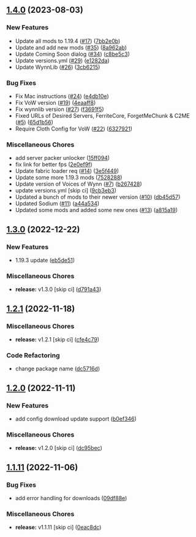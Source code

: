 ## [1.4.0](https://github.com/Wynntils/launchy/compare/v1.3.0...v1.4.0) (2023-08-03)


### New Features

* Update all mods to 1.19.4 ([#17](https://github.com/Wynntils/launchy/issues/17)) ([7bb2e0b](https://github.com/Wynntils/launchy/commit/7bb2e0be38e7cba2c9fc2c3a3fed88a884639103))
* Update and add new mods ([#35](https://github.com/Wynntils/launchy/issues/35)) ([8a962ab](https://github.com/Wynntils/launchy/commit/8a962abe83ea9d5e2a9dc27734b4271a0c66b101))
* Update Coming Soon dialog ([#34](https://github.com/Wynntils/launchy/issues/34)) ([c8be5c3](https://github.com/Wynntils/launchy/commit/c8be5c3b8ba177211989d1a5bdd7d69ee3206d51))
* Update versions.yml ([#29](https://github.com/Wynntils/launchy/issues/29)) ([e1282da](https://github.com/Wynntils/launchy/commit/e1282da59725ea1e6ba953eb7ead8522aba4455e))
* Update WynnLib ([#26](https://github.com/Wynntils/launchy/issues/26)) ([3cb6215](https://github.com/Wynntils/launchy/commit/3cb6215b962967d9db4f8c7f1072774c6ace24ee))


### Bug Fixes

* Fix Mac instructions ([#24](https://github.com/Wynntils/launchy/issues/24)) ([e4db10e](https://github.com/Wynntils/launchy/commit/e4db10e311c2393268d028c3e102d63d548a710f))
* Fix VoW version ([#19](https://github.com/Wynntils/launchy/issues/19)) ([4eaaff8](https://github.com/Wynntils/launchy/commit/4eaaff8b768acca062eeebfb968d3a112001e944))
* Fix wynnlib version ([#27](https://github.com/Wynntils/launchy/issues/27)) ([f3691f5](https://github.com/Wynntils/launchy/commit/f3691f550fda3e11fa322da9d7091dce3f10941f))
* Fixed URLs of Desired Servers, FerriteCore, ForgetMeChunk & C2ME ([#5](https://github.com/Wynntils/launchy/issues/5)) ([65d1b56](https://github.com/Wynntils/launchy/commit/65d1b56210464174dbb28823638343f7a49c2933))
* Require Cloth Config for VoW ([#22](https://github.com/Wynntils/launchy/issues/22)) ([6327921](https://github.com/Wynntils/launchy/commit/632792130e32005607b6cded97da89acc10ba690))


### Miscellaneous Chores

* add server packer unlocker ([15ff094](https://github.com/Wynntils/launchy/commit/15ff0949f43052a231c7678ef5ae4ba9740f7faf))
* fix link for better fps ([2e0ef9f](https://github.com/Wynntils/launchy/commit/2e0ef9fa8612b5ba89a1c97874050b0195548a24))
* Update fabric loader req ([#14](https://github.com/Wynntils/launchy/issues/14)) ([3e5f449](https://github.com/Wynntils/launchy/commit/3e5f44942971163a1bd1876b81d1383d13435743))
* Update some more 1.19.3 mods ([7528288](https://github.com/Wynntils/launchy/commit/752828834dc627b814a3f4600cbd909ea8eb8ea0))
* Update version of Voices of Wynn ([#7](https://github.com/Wynntils/launchy/issues/7)) ([b267428](https://github.com/Wynntils/launchy/commit/b26742815f4f464fe67f5c0a21a26f653e7d147c))
* update versions.yml [skip ci] ([9cb3eb3](https://github.com/Wynntils/launchy/commit/9cb3eb34726b6a9d7bd6abac063112e87757ff2a))
* Updated a bunch of mods to their newer version ([#10](https://github.com/Wynntils/launchy/issues/10)) ([db45d57](https://github.com/Wynntils/launchy/commit/db45d57aa85bd3eb71aa2c7f7966462061f2b3f8))
* Updated Sodium ([#11](https://github.com/Wynntils/launchy/issues/11)) ([a44a534](https://github.com/Wynntils/launchy/commit/a44a534b006fc8abd7e9f6ce9e7b1f7026478e3d))
* Updated some mods and added some new ones ([#13](https://github.com/Wynntils/launchy/issues/13)) ([a815a19](https://github.com/Wynntils/launchy/commit/a815a19b852084343adf6c71edbcfe6b9203cda1))

## [1.3.0](https://github.com/Wynntils/launchy/compare/v1.2.1...v1.3.0) (2022-12-22)


### New Features

* 1.19.3 update ([eb5de51](https://github.com/Wynntils/launchy/commit/eb5de51330c29caa15d28f2ae88bbbc1d626a2f3))


### Miscellaneous Chores

* **release:** v1.3.0 [skip ci] ([d791a43](https://github.com/Wynntils/launchy/commit/d791a433424ab4341dfc68b83fa9b3014bfcbff3))

## [1.2.1](https://github.com/Wynntils/launchy/compare/v1.2.0...v1.2.1) (2022-11-18)


### Miscellaneous Chores

* **release:** v1.2.1 [skip ci] ([cfe4c79](https://github.com/Wynntils/launchy/commit/cfe4c791339d23690bc80514e54d28249edc1afc))


### Code Refactoring

* change package name ([dc5716d](https://github.com/Wynntils/launchy/commit/dc5716d27f5bde80a924e817f48c31c778e41404))

## [1.2.0](https://github.com/Wynntils/launchy/compare/v1.1.11...v1.2.0) (2022-11-11)


### New Features

* add config download update support ([b0ef346](https://github.com/Wynntils/launchy/commit/b0ef3461f06a97eaf7a517ea801764a6b434937d))


### Miscellaneous Chores

* **release:** v1.2.0 [skip ci] ([dc95bec](https://github.com/Wynntils/launchy/commit/dc95becf5ecfc6fe59f46e1594a70eeeac3f5c9f))

## [1.1.11](https://github.com/Wynntils/launchy/compare/v1.1.10...v1.1.11) (2022-11-06)


### Bug Fixes

* add error handling for downloads ([09df88e](https://github.com/Wynntils/launchy/commit/09df88e1f283b8b576b723cf3e8c47254517d6f9))


### Miscellaneous Chores

* **release:** v1.1.11 [skip ci] ([0eac8dc](https://github.com/Wynntils/launchy/commit/0eac8dc2fe4b538286ed083573be04d9cad01116))

